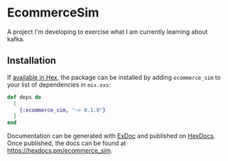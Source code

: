 # EcommerceSim

A project I'm developing to exercise what I am currently learning about kafka.

## Installation

If [available in Hex](https://hex.pm/docs/publish), the package can be installed
by adding `ecommerce_sim` to your list of dependencies in `mix.exs`:

```elixir
def deps do
  [
    {:ecommerce_sim, "~> 0.1.0"}
  ]
end
```

Documentation can be generated with [ExDoc](https://github.com/elixir-lang/ex_doc)
and published on [HexDocs](https://hexdocs.pm). Once published, the docs can
be found at <https://hexdocs.pm/ecommerce_sim>.

